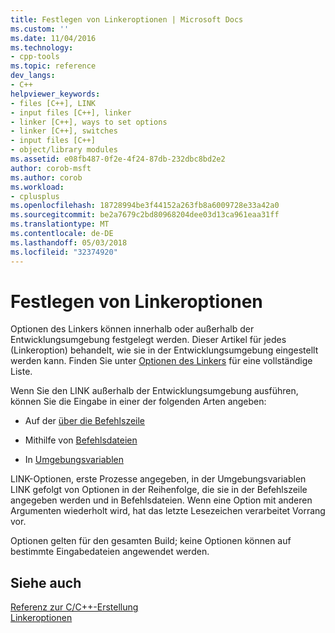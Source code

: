```yaml
---
title: Festlegen von Linkeroptionen | Microsoft Docs
ms.custom: ''
ms.date: 11/04/2016
ms.technology:
- cpp-tools
ms.topic: reference
dev_langs:
- C++
helpviewer_keywords:
- files [C++], LINK
- input files [C++], linker
- linker [C++], ways to set options
- linker [C++], switches
- input files [C++]
- object/library modules
ms.assetid: e08fb487-0f2e-4f24-87db-232dbc8bd2e2
author: corob-msft
ms.author: corob
ms.workload:
- cplusplus
ms.openlocfilehash: 18728994be3f44152a263fb8a6009728e33a42a0
ms.sourcegitcommit: be2a7679c2bd80968204dee03d13ca961eaa31ff
ms.translationtype: MT
ms.contentlocale: de-DE
ms.lasthandoff: 05/03/2018
ms.locfileid: "32374920"
---
```

# <a name="setting-linker-options"></a>Festlegen von Linkeroptionen
Optionen des Linkers können innerhalb oder außerhalb der Entwicklungsumgebung festgelegt werden. Dieser Artikel für jedes (Linkeroption) behandelt, wie sie in der Entwicklungsumgebung eingestellt werden kann. Finden Sie unter [Optionen des Linkers](../../build/reference/linker-options.md) für eine vollständige Liste.  
  
 Wenn Sie den LINK außerhalb der Entwicklungsumgebung ausführen, können Sie die Eingabe in einer der folgenden Arten angeben:  
  
-   Auf der [über die Befehlszeile](../../build/reference/linker-command-line-syntax.md)  
  
-   Mithilfe von [Befehlsdateien](../../build/reference/link-command-files.md)  
  
-   In [Umgebungsvariablen](../../build/reference/link-environment-variables.md)  
  
 LINK-Optionen, erste Prozesse angegeben, in der Umgebungsvariablen LINK gefolgt von Optionen in der Reihenfolge, die sie in der Befehlszeile angegeben werden und in Befehlsdateien. Wenn eine Option mit anderen Argumenten wiederholt wird, hat das letzte Lesezeichen verarbeitet Vorrang vor.  
  
 Optionen gelten für den gesamten Build; keine Optionen können auf bestimmte Eingabedateien angewendet werden.  
  
## <a name="see-also"></a>Siehe auch  
 [Referenz zur C/C++-Erstellung](../../build/reference/c-cpp-building-reference.md)   
 [Linkeroptionen](../../build/reference/linker-options.md)